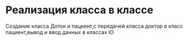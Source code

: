 # Реализация класса в классе
Создание класса Доток и пациент,с передачей класса доктор в класс пациент,вывод и ввод данных в классах IO

